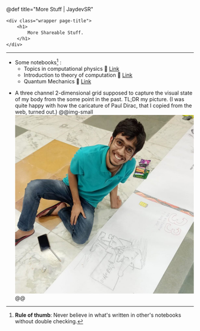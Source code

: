 @def title="More Stuff | JaydevSR"

~~~
<div class="wrapper page-title">
    <h1>
        More Shareable Stuff.
    </h1> 
</div>
~~~

---

- Some notebooks[^1] :
  - Topics in computational physics 🔗 [Link](https://jaydevsr.github.io/computational-physics-notes/) 
  - Introduction to theory of computation 🔗 [Link](https://jaydevsr.notion.site/Theory-of-Computation-b76a983528b846e7b0aaf650de61807c)
  - Quantum Mechanics 🔗 [Link](https://jaydevsr.notion.site/Quantum-Mechanics-0081b8978e1c4c589b80711e0ad95778)
<!-- - [My codepen account](https://codepen.io/jaydevsr) (\note{Nothing much for now but I occasionally try out cool stuff there.}) -->
<!-- - [My Goodreads](https://goodreads.com/jaydevsr) -->

- A three channel 2-dimensional grid supposed to capture the visual state of my body from the some point in the past. TL;DR my picture. (I was quite happy with how the caricature of Paul Dirac, that I copied from the web, turned out.)
  @@img-small
    ![My image with a caricature of Paul Dirac I copied from the internet.](/assets/images/my-pic-with-dirac.jpg)
  @@

[^1]: **Rule of thumb**: Never believe in what's written in other's notebooks without double checking.